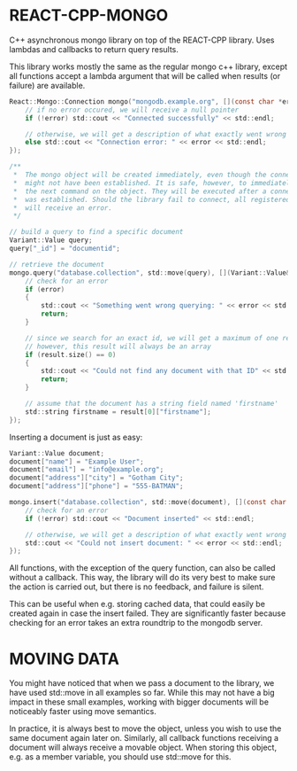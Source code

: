 REACT-CPP-MONGO
===============

C++ asynchronous mongo library on top of the REACT-CPP library. Uses lambdas and callbacks to return query results.

This library works mostly the same as the regular mongo c++ library, except all functions accept a lambda argument
that will be called when results (or failure) are available.

```c
React::Mongo::Connection mongo("mongodb.example.org", [](const char *error) {
    // if no error occured, we will receive a null pointer
    if (!error) std::cout << "Connected successfully" << std::endl;

    // otherwise, we will get a description of what exactly went wrong
    else std::cout << "Connection error: " << error << std::endl;
});

/**
 *  The mongo object will be created immediately, even though the connection
 *  might not have been established. It is safe, however, to immediately run
 *  the next command on the object. They will be executed after a connection
 *  was established. Should the library fail to connect, all registered calls
 *  will receive an error.
 */

// build a query to find a specific document
Variant::Value query;
query["_id"] = "documentid";

// retrieve the document
mongo.query("database.collection", std::move(query), [](Variant::Value&& result, const char *error) {
    // check for an error
    if (error)
    {
        std::cout << "Something went wrong querying: " << error << std::endl;
        return;
    }

    // since we search for an exact id, we will get a maximum of one result
    // however, this result will always be an array
    if (result.size() == 0)
    {
        std::cout << "Could not find any document with that ID" << std::endl;
        return;
    }

    // assume that the document has a string field named 'firstname'
    std::string firstname = result[0]["firstname"];
});
```

Inserting a document is just as easy:

```c
Variant::Value document;
document["name"] = "Example User";
document["email"] = "info@example.org";
document["address"]["city"] = "Gotham City";
document["address"]["phone"] = "555-BATMAN";

mongo.insert("database.collection", std::move(document), [](const char *error) {
    // check for an error
    if (!error) std::cout << "Document inserted" << std::endl;

    // otherwise, we will get a description of what exactly went wrong
    std::cout << "Could not insert document: " << error << std::endl;
});
```

All functions, with the exception of the query function, can also be called
without a callback. This way, the library will do its very best to make sure
the action is carried out, but there is no feedback, and failure is silent.

This can be useful when e.g. storing cached data, that could easily be created
again in case the insert failed. They are significantly faster because checking
for an error takes an extra roundtrip to the mongodb server.

MOVING DATA
===========
You might have noticed that when we pass a document to the library, we have used
std::move in all examples so far. While this may not have a big impact in these
small examples, working with bigger documents will be noticeably faster using
move semantics.

In practice, it is always best to move the object, unless you wish to use the
same document again later on. Similarly, all callback functions receiving a
document will always receive a movable object. When storing this object, e.g.
as a member variable, you should use std::move for this.

